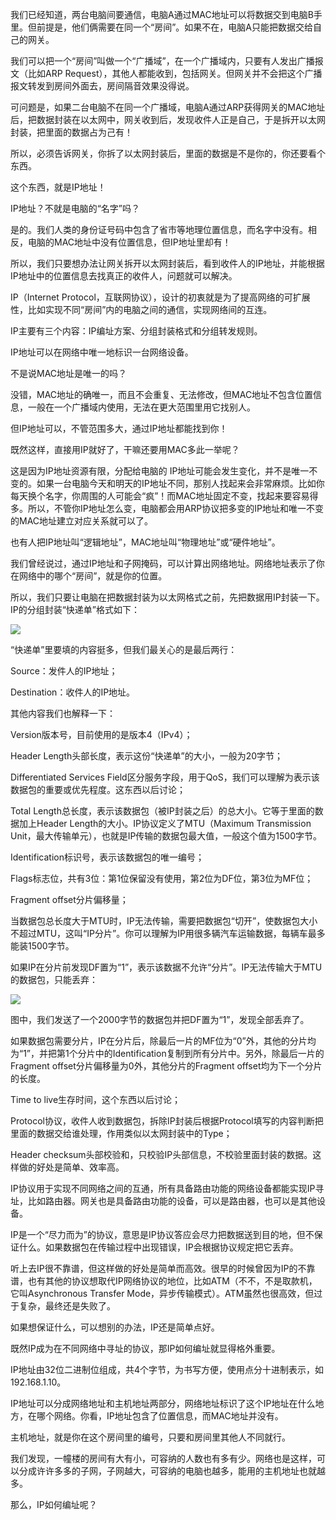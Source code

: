 我们已经知道，两台电脑间要通信，电脑A通过MAC地址可以将数据交到电脑B手里。但前提是，他们俩需要在同一个“房间”。如果不在，电脑A只能把数据交给自己的网关。

我们可以把一个“房间”叫做一个“广播域”，在一个广播域内，只要有人发出广播报文（比如ARP Request），其他人都能收到，包括网关。但网关并不会把这个广播报文转发到房间外面去，房间隔音效果没得说。

可问题是，如果二台电脑不在同一个广播域，电脑A通过ARP获得网关的MAC地址后，把数据封装在以太网中，网关收到后，发现收件人正是自己，于是拆开以太网封装，把里面的数据占为己有！

所以，必须告诉网关，你拆了以太网封装后，里面的数据是不是你的，你还要看个东西。

这个东西，就是IP地址！

IP地址？不就是电脑的“名字”吗？

是的。我们人类的身份证号码中包含了省市等地理位置信息，而名字中没有。相反，电脑的MAC地址中没有位置信息，但IP地址里却有！

所以，我们只要想办法让网关拆开以太网封装后，看到收件人的IP地址，并能根据IP地址中的位置信息去找真正的收件人，问题就可以解决。

IP（Internet Protocol，互联网协议），设计的初衷就是为了提高网络的可扩展性，比如实现不同“房间”内的电脑之间的通信，实现网络间的互连。

IP主要有三个内容：IP编址方案、分组封装格式和分组转发规则。

IP地址可以在网络中唯一地标识一台网络设备。

不是说MAC地址是唯一的吗？

没错，MAC地址的确唯一，而且不会重复、无法修改，但MAC地址不包含位置信息，一般在一个广播域内使用，无法在更大范围里用它找别人。

但IP地址可以，不管范围多大，通过IP地址都能找到你！

既然这样，直接用IP就好了，干嘛还要用MAC多此一举呢？

这是因为IP地址资源有限，分配给电脑的 IP地址可能会发生变化，并不是唯一不变的。如果一台电脑今天和明天的IP地址不同，那别人找起来会非常麻烦。比如你每天换个名字，你周围的人可能会“疯”！而MAC地址固定不变，找起来要容易得多。所以，不管你IP地址怎么变，电脑都会用ARP协议把多变的IP地址和唯一不变的MAC地址建立对应关系就可以了。

也有人把IP地址叫“逻辑地址”，MAC地址叫“物理地址”或“硬件地址”。

我们曾经说过，通过IP地址和子网掩码，可以计算出网络地址。网络地址表示了你在网络中的哪个“房间”，就是你的位置。

所以，我们只要让电脑在把数据封装为以太网格式之前，先把数据用IP封装一下。IP的分组封装“快递单”格式如下：

![](https://pic4.zhimg.com/v2-edbedbf0b8708e26642ce80bee4c3543_r.jpg)

“快递单”里要填的内容挺多，但我们最关心的是最后两行：

Source：发件人的IP地址；

Destination：收件人的IP地址。

其他内容我们也解释一下：

Version版本号，目前使用的是版本4（IPv4）；

Header Length头部长度，表示这份“快递单”的大小，一般为20字节；

Differentiated Services Field区分服务字段，用于QoS，我们可以理解为表示该数据包的重要或优先程度。这东西以后讨论；

Total Length总长度，表示该数据包（被IP封装之后）的总大小。它等于里面的数据加上Header Length的大小。IP协议定义了MTU（Maximum Transmission Unit，最大传输单元），也就是IP传输的数据包最大值，一般这个值为1500字节。

Identification标识号，表示该数据包的唯一编号；

Flags标志位，共有3位：第1位保留没有使用，第2位为DF位，第3位为MF位；

Fragment offset分片偏移量；

当数据包总长度大于MTU时，IP无法传输，需要把数据包“切开”，使数据包大小不超过MTU，这叫“IP分片”。你可以理解为IP用很多辆汽车运输数据，每辆车最多能装1500字节。

如果IP在分片前发现DF置为“1”，表示该数据不允许“分片”。IP无法传输大于MTU的数据包，只能丢弃：

![](https://pic4.zhimg.com/v2-9fd8dd3440d81db545b31d8c0a3e5717_r.jpg)

图中，我们发送了一个2000字节的数据包并把DF置为“1”，发现全部丢弃了。

如果数据包需要分片，IP在分片后，除最后一片的MF位为“0”外，其他的分片均为“1”，并把第1个分片中的Identification复制到所有分片中。另外，除最后一片的Fragment offset分片偏移量为0外，其他分片的Fragment offset均为下一个分片的长度。

Time to live生存时间，这个东西以后讨论；

Protocol协议，收件人收到数据包，拆除IP封装后根据Protocol填写的内容判断把里面的数据交给谁处理，作用类似以太网封装中的Type；

Header checksum头部校验和，只校验IP头部信息，不校验里面封装的数据。这样做的好处是简单、效率高。

IP协议用于实现不同网络之间的互通，所有具备路由功能的网络设备都能实现IP寻址，比如路由器。网关也是具备路由功能的设备，可以是路由器，也可以是其他设备。

IP是一个“尽力而为”的协议，意思是IP协议答应会尽力把数据送到目的地，但不保证什么。如果数据包在传输过程中出现错误，IP会根据协议规定把它丢弃。

听上去IP很不靠谱，但这样做的好处是简单而高效。很早的时候曾因为IP的不靠谱，也有其他的协议想取代IP网络协议的地位，比如ATM（不不，不是取款机，它叫Asynchronous Transfer Mode，异步传输模式）。ATM虽然也很高效，但过于复杂，最终还是失败了。

如果想保证什么，可以想别的办法，IP还是简单点好。

既然IP成为在不同网络中寻址的协议，那IP如何编址就显得格外重要。

IP地址由32位二进制位组成，共4个字节，为书写方便，使用点分十进制表示，如192.168.1.10。

IP地址可以分成网络地址和主机地址两部分，网络地址标识了这个IP地址在什么地方，在哪个网络。你看，IP地址包含了位置信息，而MAC地址并没有。

主机地址，就是你在这个房间里的编号，只要和房间里其他人不同就行。

我们发现，一幢楼的房间有大有小，可容纳的人数也有多有少。网络也是这样，可以分成许许多多的子网，子网越大，可容纳的电脑也越多，能用的主机地址也就越多。

那么，IP如何编址呢？